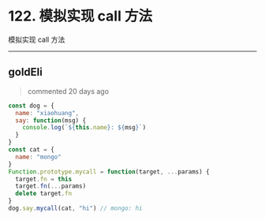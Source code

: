 
 # 122. 模拟实现 call 方法 
 模拟实现 call 方法 
 ***
## goldEli 
 > commented 20 days ago 


```javascript
const dog = {
  name: "xiaohuang",
  say: function(msg) {
    console.log(`${this.name}: ${msg}`)
  }
}
const cat = {
  name: "mongo"
}
Function.prototype.mycall = function(target, ...params) {
  target.fn = this
  target.fn(...params)
  delete target.fn
}
dog.say.mycall(cat, "hi") // mongo: hi

```